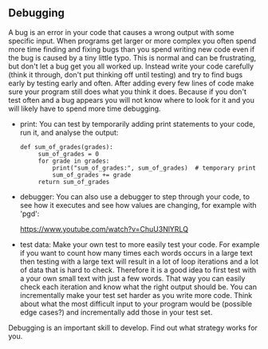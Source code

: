 ## Debugging

A bug is an error in your code that causes a wrong output with some
specific input. When programs get larger or more complex you often
spend more time finding and fixing bugs than you spend writing new
code even if the bug is caused by a tiny little typo. This is normal
and can be frustrating, but don't let a bug get you all worked
up. Instead write your code carefully (think it through, don't put
thinking off until testing) and try to find bugs early by testing
early and often. After adding every few lines of code make sure your
program still does what you think it does. Because if you don't test
often and a bug appears you will not know where to look for it and you
will likely have to spend more time debugging. 

- print: You can test by temporarily adding print statements to your
code, run it, and analyse the output:

      def sum_of_grades(grades): 
           sum_of_grades = 0
           for grade in grades:
               print("sum_of_grades:", sum_of_grades)  # temporary print
               sum_of_grades += grade
           return sum_of_grades

- debugger: You can also use a debugger to step through your code, to see
how it executes and see how values are changing, for example with 'pgd':

  <https://www.youtube.com/watch?v=ChuU3NlYRLQ>

- test data: Make your own test to more easily test your code. For
  example if you want to count how many times each words occurs in a
  large text then testing with a large text will result in a lot of
  loop iterations and a lot of data that is hard to check. Therefore
  it is a good idea to first test with a your own small text with just
  a few words. That way you can easily check each iteration and know
  what the right output should be. You can incrementally make your
  test set harder as you write more code. Think about what the most
  difficult input to your program would be (possible edge cases?) and
  incrementally add those in your test set.

Debugging is an important skill to develop. Find out what strategy
works for you.
